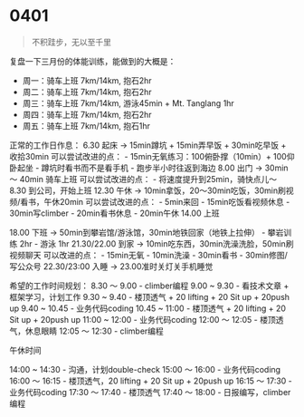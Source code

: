 # 0401
> 不积跬步，无以至千里

复盘一下三月份的体能训练，能做到的大概是：
- 周一：骑车上班 7km/14km, 抱石2hr
- 周二：骑车上班 7km/14km, 抱石2hr
- 周三：骑车上班 7km/14km, 游泳45min + Mt. Tanglang 1hr
- 周四：骑车上班 7km/14km, 抱石2hr
- 周五：骑车上班 7km/14km, 抱石1hr

正常的工作日作息：
6.30 起床 -> 
    15min蹲坑 + 15min弄早饭 + 30min吃早饭 + 收拾30min
    可以尝试改进的点：
        - 15min无氧练习：100俯卧撑（10min）+ 100仰卧起坐
        - 蹲坑时看书而不是看手机
        - 跑步半小时往返到海边
8.00 出门 ->
    30min ～ 40min 骑车上班
    可以尝试改进的点：
        -  将速度提升到25min，骑快点儿～
8.30 到公司，开始上班
12.30 午休 ->
    10min拿饭，20～30min吃饭，30min刷视频/看书，午休20min
    可以尝试改进的点：
        - 5min来回
        - 15min吃饭看视频休息
        - 30min写climber
        - 20min看书休息
        - 20min午休
14.00 上班

18.00 下班 -> 
    50min到攀岩馆/游泳馆，30min地铁回家（地铁上拉伸）
    - 攀岩训练  2hr
    - 游泳 1hr
21.30/22.00 到家 -> 
    10min吃东西，30min洗澡洗脸，50min刷视频聊天
    可以改进的点：
    - 15min无氧
    - 10min洗澡
    - 30min看书
    - 30min修图/写公众号
22.30/23:00 入睡 -> 
    23.00准时关灯关手机睡觉



希望的工作时间规划：
8.30 ～ 9.00
    -  climber编程
9.00 ~ 9.30
    - 看技术文章 + 框架学习，计划工作
9.30 ~ 9.40
    -  楼顶透气 + 20 lifting + 20 Sit up + 20push up
9.40 ~ 10.45
    - 业务代码coding
10.45 ~ 11:00
    - 楼顶透气 + 20 lifting + 20 Sit up + 20push up
11:00 ~ 12:00
    - 业务代码coding
12:00 ～ 12:05
    - 楼顶透气，休息眼睛
12:05 ～ 12:30
    - climber编程

午休时间

14:00 ~ 14:30
    - 沟通，计划double-check
15:00 ～ 16:00
    - 业务代码coding
16:00 ～ 16:15
    - 楼顶透气，20 lifting + 20 Sit up + 20push up
16:15 ～ 17:30
    - 业务代码coding
17:30 ～ 17:40
    -   楼顶透气
17:40 ～ 18:00
    - 日报编写，climber编程

    
